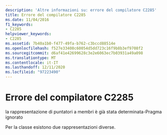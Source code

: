 ```yaml
---
description: 'Altre informazioni su: errore del compilatore C2285'
title: Errore del compilatore C2285
ms.date: 11/04/2016
f1_keywords:
- C2285
helpviewer_keywords:
- C2285
ms.assetid: 7b40a1b0-f477-49fa-b762-c3bccd88514e
ms.openlocfilehash: f527e33408c60054d5dd723c16f9b8b3ef9708f2
ms.sourcegitcommit: d6af41e42699628c3e2e6063ec7b03931a49a098
ms.translationtype: MT
ms.contentlocale: it-IT
ms.lasthandoff: 12/11/2020
ms.locfileid: "97223490"
---
```

# <a name="compiler-error-c2285"></a>Errore del compilatore C2285

la rappresentazione di puntatori a membri è già stata determinata-Pragma ignorato

Per la classe esistono due rappresentazioni diverse.
